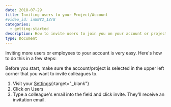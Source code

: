 ```yaml
---
date: 2018-07-29
title: Inviting users to your Project/Account
#video_id: inGNY2_1Zr8
categories:
  - getting-started
description: How to invite users to join you on your account or project.
type: Document
---
```

Inviting more users or employees to your account is very easy. Here's how to do this in a few steps:

Before you start, make sure the account/project is selected in the upper left corner that you want to invite colleagues to.

1. Visit your [Settings](https://app.picklecrm.com/settings){:target="_blank"}
2. Click on Users
3. Type a colleague's email into the field and click invite. They'll receive an invitation email.
